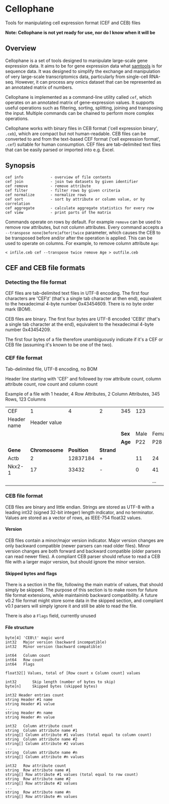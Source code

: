# Cellophane

Tools for manipulating cell expression format (CEF and CEB) files

**Note: Cellophane is not yet ready for use, nor do I know when it will be**

## Overview

Cellophane is a set of tools designed to manipulate large-scale gene expression data. It aims to be for gene 
expression data what [samtools](http://samtools.github.io) is for sequence data. It was designed to simplify the exchange
and manipulation of very large-scale transcriptomics data, particularly from single-cell RNA-seq. However, it can process
any omics dataset that can be represented as an annotated matrix of numbers.

Cellophane is implemented as a command-line utility called `cef`, which operates on an annotated matrix of gene-expression 
values. It supports useful operations such as filtering, sorting, splitting, joining and transposing the input. Multiple 
commands can be chained to perform more complex operations.

Cellophane works with binary files in CEB format ('cell expression binary', `.ceb`), which are compact but not human-readable. CEB files can be
converted to and from the text-based CEF format ('cell expression format', `.cef`) suitable for human consumption. CEF files are tab-delimited 
text files that can be easily parsed or imported into e.g. Excel. 

## Synopsis

```
cef info            - overview of file contents
cef join		  	- join two datasets by given identifier
cef remove 			- remove attribute
cef filter			- filter rows by given criteria
cef normalize		- normalize rows
cef sort			- sort by attribute or column value, or by correlation
cef aggregate		- calculate aggregate statistics for every row
cef view			- print parts of the matrix
```

Commands operate on rows by default. For example `remove` can be used to remove row attributes, but not column attributes. Every command accepts a `--transpose none|before|after|twice` parameter, which causes the CEB to be transposed before and/or after the operation is applied. This can be used to operate on columns. For example, to remove column attribute `Age`:

```
< infile.ceb cef --transpose twice remove Age > outfile.ceb 
```


## CEF and CEB file formats

### Detecting the file format

CEF files are tab-delimited text files in UTF-8 encoding. The first four characters are 'CEF\t' (that's a single tab character at then end), equivalent to the hexadecimal 4-byte number 0x43454609. There is no byte order mark (BOM).

CEB files are binary. The first four bytes are UTF-8 encoded 'CEB\t' (that's a single tab character at the end), equivalent to the hexadecimal 4-byte number 0x43454209.

The first four bytes of a file therefore unambiguously indicate if it's a CEF or CEB file (assuming it's known to be one of the two).


### CEF file format

Tab-delimited file, UTF-8 encoding, no BOM

Header line starting with 'CEF' and followed by row attribute count, column attribute count, row count and column count

Example of a file with 1 header, 4 Row Attributes, 2 Column Attributes, 345 Rows, 123 Columns

|   |   |   |   |    |    |    |
|---|---|---|---|----|----|----|
|CEF| 1 | 4 | 2 |345 |123 |    |
|Header name|Header value| | | | | |
|	|	|	|   |**Sex** |Male|Female|
|	|	|	|   |**Age** |P22|P28|
|**Gene**|**Chromosome**|**Position**|**Strand**|    |    |    |
|Actb|2|12837184|+|    |11 |24 |
|Nkx2-1|17|33432|-|    |0 |41 |
|   |   |   |   |    |    | ...|



### CEB file format

CEB files are binary and little endian. Strings are stored as UTF-8 with a leading int32 (signed 32-bit integer) length indicator, and no terminator. Values are stored as a vector of rows, as IEEE-754 float32 values. 


#### Version

CEB files contain a minor/major version indicator. Major version changes are only backward compatible (newer parsers can read older files). Minor version changes are both forward and backward compatible (older parsers can read newer files). A compliant CEB parser should refuse to read a CEB file with a larger major version, but should ignore the minor version. 


#### Skipped bytes and flags

There is a section in the file, following the main matrix of values, that should simply be skipped. The purpose of this section is to make room for future file format extensions, while maintaininb backward compatibility. A future v0.2 file format might store some data in the skipped section, and compliant v0.1 parsers will simply ignore it and still be able to read the file. 

There is also a `Flags` field, currently unused


#### File structure

	byte[4]	'CEB\t' magic word
	int32 	Major version (backward incompatible)
	int32	Minor version (backward compatible)

	int64	Column count
	int64	Row count
	int64 	Flags

	float32[] Values, total of [Row count x Column count] values

	int32 		Skip length (number of bytes to skip)
	byte[n] 	Skipped bytes (skipped bytes)

	int32 Header entries count
	string Header #1 name
	string Header #1 value
	...
	string Header #n name
	string Header #n value

	int32	Column attribute count
	string	Column attribute name #1 
	string[] Column attribute #1 values (total equal to column count)
	string	Column attribute name #2 
	string[] Column attribute #2 values
	...
	string	Column attribute name #n 
	string[] Column attribute #n values

	int32	Row attribute count
	string	Row attribute name #1
	string[] Row attribute #1 values (total equal to row count)
	string	Row attribute name #2
	string[] Row attribute #2 values
	...
	string	Row attribute name #n
	string[] Row attribute #n values

